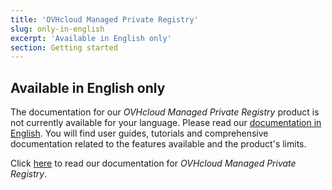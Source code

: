 ```yaml
---
title: 'OVHcloud Managed Private Registry'
slug: only-in-english
excerpt: 'Available in English only'
section: Getting started
---
```


## Available in English only

The documentation for our *OVHcloud Managed Private Registry* product is not currently available for your language. Please read our [documentation in English](https://docs.ovh.com/gb/en/private-registry/). You will find user guides, tutorials and comprehensive documentation related to the features available and the product's limits. 

Click [here](https://docs.ovh.com/gb/en/private-registry/) to read our documentation for *OVHcloud Managed Private Registry*.
